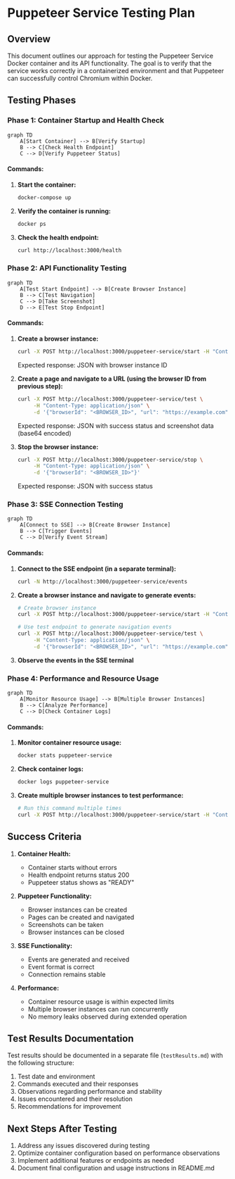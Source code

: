 # Puppeteer Service Testing Plan

## Overview

This document outlines our approach for testing the Puppeteer Service Docker container and its API functionality. The goal is to verify that the service works correctly in a containerized environment and that Puppeteer can successfully control Chromium within Docker.

## Testing Phases

### Phase 1: Container Startup and Health Check

```mermaid
graph TD
    A[Start Container] --> B[Verify Startup]
    B --> C[Check Health Endpoint]
    C --> D[Verify Puppeteer Status]
```

#### Commands:

1. **Start the container:**
   ```bash
   docker-compose up
   ```

2. **Verify the container is running:**
   ```bash
   docker ps
   ```

3. **Check the health endpoint:**
   ```bash
   curl http://localhost:3000/health
   ```

### Phase 2: API Functionality Testing

```mermaid
graph TD
    A[Test Start Endpoint] --> B[Create Browser Instance]
    B --> C[Test Navigation]
    C --> D[Take Screenshot]
    D --> E[Test Stop Endpoint]
```

#### Commands:

1. **Create a browser instance:**
   ```bash
   curl -X POST http://localhost:3000/puppeteer-service/start -H "Content-Type: application/json"
   ```
   Expected response: JSON with browser instance ID

2. **Create a page and navigate to a URL (using the browser ID from previous step):**
   ```bash
   curl -X POST http://localhost:3000/puppeteer-service/test \
        -H "Content-Type: application/json" \
        -d '{"browserId": "<BROWSER_ID>", "url": "https://example.com"}'
   ```
   Expected response: JSON with success status and screenshot data (base64 encoded)

3. **Stop the browser instance:**
   ```bash
   curl -X POST http://localhost:3000/puppeteer-service/stop \
        -H "Content-Type: application/json" \
        -d '{"browserId": "<BROWSER_ID>"}'
   ```
   Expected response: JSON with success status

### Phase 3: SSE Connection Testing

```mermaid
graph TD
    A[Connect to SSE] --> B[Create Browser Instance]
    B --> C[Trigger Events]
    C --> D[Verify Event Stream]
```

#### Commands:

1. **Connect to the SSE endpoint (in a separate terminal):**
   ```bash
   curl -N http://localhost:3000/puppeteer-service/events
   ```

2. **Create a browser instance and navigate to generate events:**
   ```bash
   # Create browser instance
   curl -X POST http://localhost:3000/puppeteer-service/start -H "Content-Type: application/json"
   
   # Use test endpoint to generate navigation events
   curl -X POST http://localhost:3000/puppeteer-service/test \
        -H "Content-Type: application/json" \
        -d '{"browserId": "<BROWSER_ID>", "url": "https://example.com"}'
   ```

3. **Observe the events in the SSE terminal**

### Phase 4: Performance and Resource Usage

```mermaid
graph TD
    A[Monitor Resource Usage] --> B[Multiple Browser Instances]
    B --> C[Analyze Performance]
    C --> D[Check Container Logs]
```

#### Commands:

1. **Monitor container resource usage:**
   ```bash
   docker stats puppeteer-service
   ```

2. **Check container logs:**
   ```bash
   docker logs puppeteer-service
   ```

3. **Create multiple browser instances to test performance:**
   ```bash
   # Run this command multiple times
   curl -X POST http://localhost:3000/puppeteer-service/start -H "Content-Type: application/json"
   ```

## Success Criteria

1. **Container Health:**
   - Container starts without errors
   - Health endpoint returns status 200
   - Puppeteer status shows as "READY"

2. **Puppeteer Functionality:**
   - Browser instances can be created
   - Pages can be created and navigated
   - Screenshots can be taken
   - Browser instances can be closed

3. **SSE Functionality:**
   - Events are generated and received
   - Event format is correct
   - Connection remains stable

4. **Performance:**
   - Container resource usage is within expected limits
   - Multiple browser instances can run concurrently
   - No memory leaks observed during extended operation

## Test Results Documentation

Test results should be documented in a separate file (`testResults.md`) with the following structure:

1. Test date and environment
2. Commands executed and their responses
3. Observations regarding performance and stability
4. Issues encountered and their resolution
5. Recommendations for improvement

## Next Steps After Testing

1. Address any issues discovered during testing
2. Optimize container configuration based on performance observations
3. Implement additional features or endpoints as needed
4. Document final configuration and usage instructions in README.md